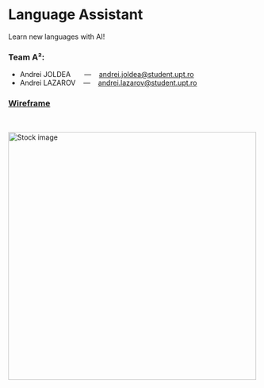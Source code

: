 # Language Assistant

Learn new languages with AI!

### Team A²:

- Andrei JOLDEA &nbsp;&nbsp; &nbsp;&nbsp; — &nbsp;&nbsp; andrei.joldea@student.upt.ro  
- Andrei LAZAROV &nbsp;&nbsp; — &nbsp;&nbsp; andrei.lazarov@student.upt.ro  

### [Wireframe](https://balsamiq.cloud/smxaozl/pm6rmuy)

&nbsp;

<img src="https://media.istockphoto.com/id/1075752640/ro/fotografie/aplica%C8%9Bie-de-realitate-augmentat%C4%83-folosind-inteligen%C8%9Ba-artificial%C4%83-pentru-recunoa%C8%99terea.jpg?s=2048x2048&w=is&k=20&c=3Bzhk4qN18ASaEoEVj2v4WjnCA4jJ9HQNEGI7lGXsGs=" alt="Stock image" width="500"/>
